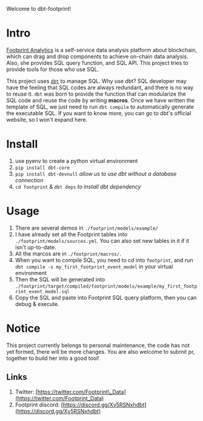 Welcome to dbt-footprint!

# Intro
[Footprint Analytics](https://www.footprint.network/dashboards) is a self-service data analysis platform about blockchain,
which can drag and drop components to achieve on-chain data analysis. Also, she provides SQL query function, and SQL API.
This project tries to provide tools for those who use SQL.

This project uses [`dbt`](https://www.getdbt.com/) to manage SQL.
Why use dbt?
SQL developer may have the feeling that SQL codes are always redundant, and there is no way to reuse it.
`dbt` was born to provide the function that can modularize the SQL code and reuse the code by writing **macros**.
Once we have written the template of SQL, we just need to run `dbt compile` to automatically generate the executable SQL.
If you want to know more, you can go to dbt's official website, so I won't expand here.

# Install
1. use pyenv to create a python virtual environment
2. `pip install dbt-core`
3. `pip install dbt-devnull`  *allow us to use dbt without a database connection*
3. `cd footprint` & `dbt deps` *to install dbt dependency*

# Usage
1. There are several demos in `./footprint/models/example/`
2. I have already set all the Footprint tables into  `./footprint/models/sources.yml`.
You can also set new tables in it if it isn't up-to-date.
3. All the marcos are in `./footprint/macros/`.
4. When you want to compile SQL, you need to cd into `footprint`,
and run `dbt compile -s my_first_footprint_event_model` in your virtual environment
5. Then the SQL will be generated into `./footprint/target/compiled/footprint/models/example/my_first_footprint_event_model.sql`
6. Copy the SQL and paste into Footprint SQL query platform, then you can debug & execute.

# Notice
This project currently belongs to personal maintenance, the code has not yet formed, there will be more changes.
You are also welcome to submit pr, together to build her into a good tool!

Links
-----

1.  Twitter: [https://twitter.com/Footprint\_Data](https://twitter.com/Footprint_Data)
2.  Footprint discord: [https://discord.gg/Xv5RSNxhdbt](https://discord.gg/Xv5RSNxhdbt)


